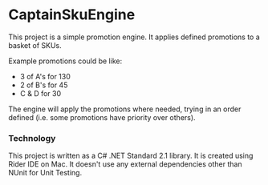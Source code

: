 # CaptainSkuEngine

This project is a simple promotion engine. It applies defined promotions to a basket of SKUs.

Example promotions could be like:

- 3 of A's for 130
- 2 of B's for 45
- C & D for 30

The engine will apply the promotions where needed, trying in an order defined (i.e. some promotions have priority over others).

### Technology

This project is written as a C# .NET Standard 2.1 library. It is created using Rider IDE on Mac. It doesn't use any external dependencies other than NUnit for Unit Testing.
